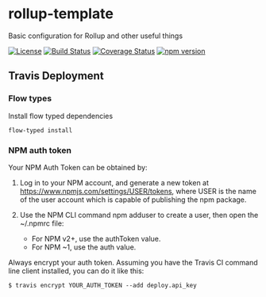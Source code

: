 # rollup-template
Basic configuration for Rollup and other useful things

[![License][asl-2.0 badge]][asl-2.0] [![Build Status][travis badge]][travis] [![Coverage Status][coverage badge]][coveralls] [![npm version][npm badge]][npm]

## Travis Deployment

### Flow types

Install flow typed dependencies

```
flow-typed install
```

### NPM auth token

Your NPM Auth Token can be obtained by:

1. Log in to your NPM account, and generate a new token at https://www.npmjs.com/settings/USER/tokens, where USER is the name of the user account which is capable of publishing the npm package.

1. Use the NPM CLI command npm adduser to create a user, then open the ~/.npmrc file:
    *  For NPM v2+, use the authToken value.
    * For NPM ~1, use the auth value.

Always encrypt your auth token. Assuming you have the Travis CI command line client installed, you can do it like this:

```
$ travis encrypt YOUR_AUTH_TOKEN --add deploy.api_key
```

[Coverage badge]: https://coveralls.io/repos/github/vjrasane/rollup-template/badge.svg?service=github
[Coveralls]: https://coveralls.io/github/vjrasane/rollup-template
[ASL-2.0 badge]: https://img.shields.io/badge/License-Apache%202.0-blue.svg
[ASL-2.0]: https://opensource.org/licenses/Apache-2.0
[Travis]: https://travis-ci.org/vjrasane/rollup-template
[Travis badge]: https://travis-ci.org/vjrasane/rollup-template.svg?branch=master&service=github
[npm badge]: https://badge.fury.io/js/rollup-template.svg?service=github
[npm]: https://badge.fury.io/js/rollup-template